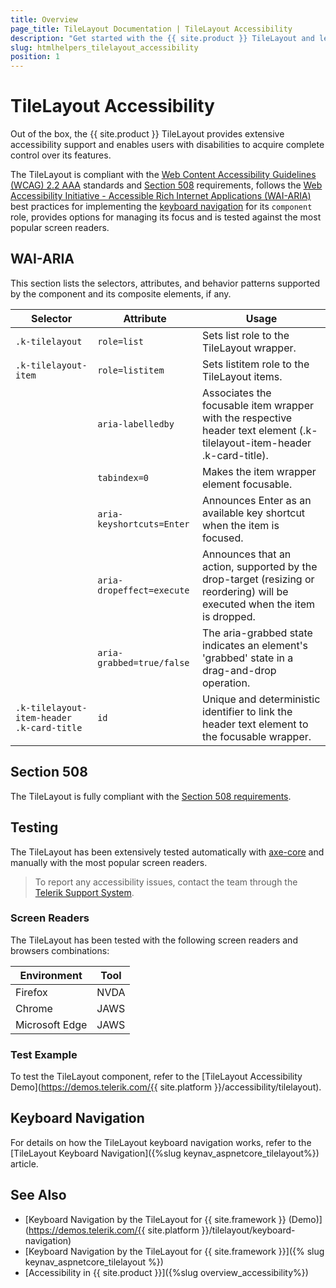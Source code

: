 ```yaml
---
title: Overview
page_title: TileLayout Documentation | TileLayout Accessibility
description: "Get started with the {{ site.product }} TileLayout and learn about its accessibility support for WAI-ARIA, Section 508, and WCAG 2.2."
slug: htmlhelpers_tilelayout_accessibility
position: 1
---
```


# TileLayout Accessibility





Out of the box, the {{ site.product }} TileLayout provides extensive accessibility support and enables users with disabilities to acquire complete control over its features.


The TileLayout is compliant with the [Web Content Accessibility Guidelines (WCAG) 2.2 AAA](https://www.w3.org/TR/WCAG22/) standards and [Section 508](https://www.section508.gov/) requirements, follows the [Web Accessibility Initiative - Accessible Rich Internet Applications (WAI-ARIA)](https://www.w3.org/WAI/ARIA/apg/) best practices for implementing the [keyboard navigation](#keyboard-navigation) for its `component` role, provides options for managing its focus and is tested against the most popular screen readers.

## WAI-ARIA


This section lists the selectors, attributes, and behavior patterns supported by the component and its composite elements, if any.

| Selector | Attribute | Usage |
| -------- | --------- | ----- |
| `.k-tilelayout` | `role=list` | Sets list role to the TileLayout wrapper. |
| `.k-tilelayout-item` | `role=listitem` | Sets listitem role to the TileLayout items. |
|  | `aria-labelledby` | Associates the focusable item wrapper with the respective header text element (.k-tilelayout-item-header .k-card-title). |
|  | `tabindex=0` | Makes the item wrapper element focusable. |
|  | `aria-keyshortcuts=Enter` | Announces Enter as an available key shortcut when the item is focused. |
|  | `aria-dropeffect=execute` | Announces that an action, supported by the drop-target (resizing or reordering) will be executed when the item is dropped. |
|  | `aria-grabbed=true/false` | The aria-grabbed state indicates an element's 'grabbed' state in a drag-and-drop operation. |
| `.k-tilelayout-item-header .k-card-title` | `id` | Unique and deterministic identifier to link the header text element to the focusable wrapper. |

## Section 508


The TileLayout is fully compliant with the [Section 508 requirements](http://www.section508.gov/).

## Testing


The TileLayout has been extensively tested automatically with [axe-core](https://github.com/dequelabs/axe-core) and manually with the most popular screen readers.

> To report any accessibility issues, contact the team through the [Telerik Support System](https://www.telerik.com/account/support-center).

### Screen Readers


The TileLayout has been tested with the following screen readers and browsers combinations:

| Environment | Tool |
| ----------- | ---- |
| Firefox | NVDA |
| Chrome | JAWS |
| Microsoft Edge | JAWS |



### Test Example

To test the TileLayout component, refer to the [TileLayout Accessibility Demo](https://demos.telerik.com/{{ site.platform }}/accessibility/tilelayout).

## Keyboard Navigation

For details on how the TileLayout keyboard navigation works, refer to the [TileLayout Keyboard Navigation]({%slug keynav_aspnetcore_tilelayout%}) article.

## See Also

* [Keyboard Navigation by the TileLayout for {{ site.framework }} (Demo)](https://demos.telerik.com/{{ site.platform }}/tilelayout/keyboard-navigation)
* [Keyboard Navigation by the TileLayout for {{ site.framework }}]({% slug keynav_aspnetcore_tilelayout %})
* [Accessibility in {{ site.product }}]({%slug overview_accessibility%})